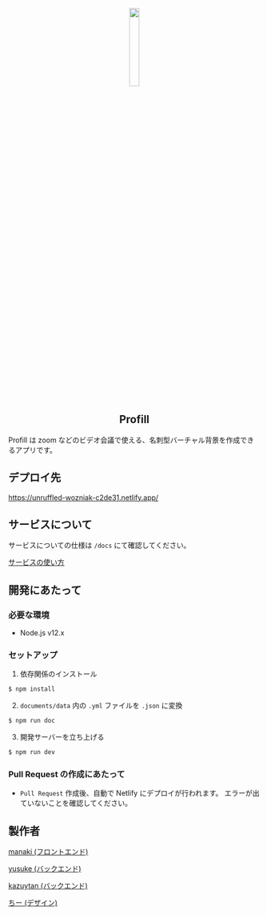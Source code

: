 <p align="center" >
  <img src="https://github.com/tamemoto/card-app/blob/master/assets/images/hero/Logo.svg" width="20%" height="20%" >
</p>

<h2 align="center"> Profill </h2>

Profill は zoom などのビデオ会議で使える、名刺型バーチャル背景を作成できるアプリです。

## デプロイ先

https://unruffled-wozniak-c2de31.netlify.app/

## サービスについて

サービスについての仕様は `/docs` にて確認してください。

[サービスの使い方](./docs/README.md)

## 開発にあたって

### 必要な環境

- Node.js v12.x

### セットアップ

1. 依存関係のインストール

```bash
$ npm install
```

2. `documents/data` 内の `.yml` ファイルを `.json` に変換

```bash
$ npm run doc
```

3. 開発サーバーを立ち上げる

```bash
$ npm run dev
```

### Pull Request の作成にあたって

- `Pull Request` 作成後、自動で Netlify にデプロイが行われます。
エラーが出ていないことを確認してください。
 
## 製作者

[manaki (フロントエンド)](https://github.com/manak1)

[yusuke (バックエンド)](https://github.com/tamemoto)

[kazuytan (バックエンド)](https://github.com/kazuki-komori)

[ちー (デザイン)](https://github.com/chisakondo)

